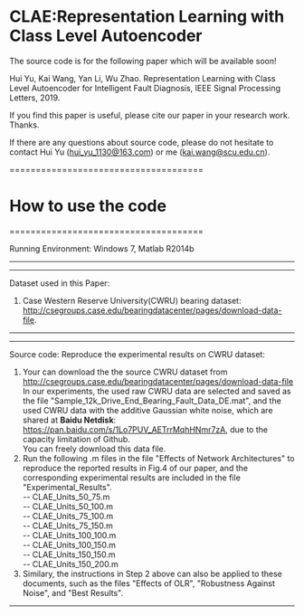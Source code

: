# CLAE:Representation Learning with Class Level Autoencoder
The source code is for the following paper which will be available soon!

Hui Yu, Kai Wang, Yan Li, Wu Zhao. Representation Learning with Class Level Autoencoder for Intelligent Fault Diagnosis, IEEE Signal Processing Letters, 2019.

If you find this paper is useful, please cite our paper in your research work. Thanks.

If there are any questions about source code, please do not hesitate to contact Hui Yu (hui_yu_1130@163.com) or me (kai.wang@scu.edu.cn).



=====================================
# How to use the code                                    
=====================================

Running Environment: Windows 7, Matlab R2014b

-----------------------------------------------------
-----------------------------------------------------
Dataset used in this Paper: 
1. Case Western Reserve University(CWRU) bearing dataset:
   http://csegroups.case.edu/bearingdatacenter/pages/download-data-file.
   
-----------------------------------------------------
-----------------------------------------------------
Source code:
Reproduce the experimental results on CWRU dataset:
1. Your can download the the source CWRU dataset from  
   http://csegroups.case.edu/bearingdatacenter/pages/download-data-file <br>
   In our experiments, the used raw CWRU data are selected and saved as the file "Sample_12k_Drive_End_Bearing_Fault_Data_DE.mat", and the used CWRU data with the additive Gaussian white noise, which are shared at **Baidu  Netdisk**: https://pan.baidu.com/s/1Lo7PUV_AETrrMqhHNmr7zA, due to the capacity limitation of Github. <br>
   You can freely download this data file.
2. Run the following .m files in the file "Effects of Network Architectures" to reproduce the reported results in Fig.4 of our paper, and the corresponding experimental results are included in the file "Experimental_Results". <br>
         -- CLAE_Units_50_75.m     <br>
         -- CLAE_Units_50_100.m     <br>
         -- CLAE_Units_75_100.m  <br>
         -- CLAE_Units_75_150.m      <br>
         -- CLAE_Units_100_100.m   <br>
         -- CLAE_Units_100_150.m  <br>
         -- CLAE_Units_150_150.m      <br>
         -- CLAE_Units_150_200.m   <br>
3. Similary, the instructions in  Step 2 above can also be applied to these documents, such as the files "Effects of OLR", "Robustness Against Noise", and "Best Results".
-------------------------------------------------------

